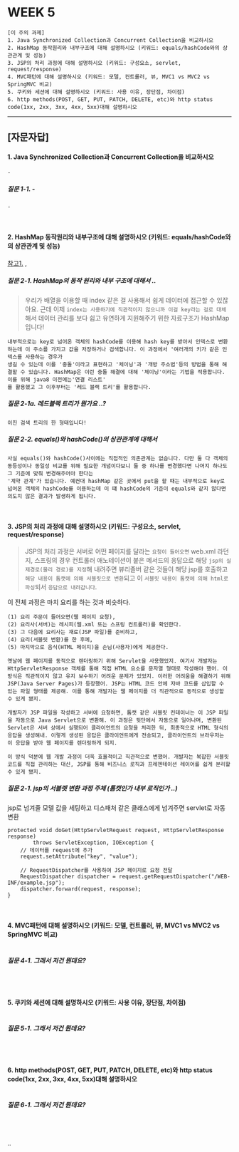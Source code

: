 
# WEEK 5

```
[이 주의 과제]
1. Java Synchronized Collection과 Concurrent Collection을 비교하시오
2. HashMap 동작원리와 내부구조에 대해 설명하시오 (키워드: equals/hashCode와의 상관관계 및 성능)
3. JSP의 처리 과정에 대해 설명하시오 (키워드: 구성요소, servlet, request/response)
4. MVC패턴에 대해 설명하시오 (키워드: 모델, 컨트롤러, 뷰, MVC1 vs MVC2 vs SpringMVC 비교)
5. 쿠키와 세션에 대해 설명하시오 (키워드: 사용 이유, 장단점, 차이점)
6. http methods(POST, GET, PUT, PATCH, DELETE, etc)와 http status code(1xx, 2xx, 3xx, 4xx, 5xx)대해 설명하시오
```

-----


## [자문자답]

#### 1. Java Synchronized Collection과 Concurrent Collection을 비교하시오
```
-
```

##### 질문 1-1. -

```
-
```

<br>



#### 2. HashMap 동작원리와 내부구조에 대해 설명하시오 (키워드: equals/hashCode와의 상관관계 및 성능)
[참고1.](https://www.baeldung.com/java-equals-hashcode-contracts) , 


##### 질문 2-1. HashMap의 동작 원리와 내부 구조에 대해서 .. 

> 우리가 배열을 이용할 때 index 같은 걸 사용해서 쉽게 데이터에 접근할 수 있잖아요. 근데 이제 `index는 사용하기에 직관적이지 않으니까 이걸 key라는 걸로 대체`해서
> 데이터 관리를 보다 쉽고 유연하게 지원해주기 위한 자료구조가 HashMap 입니다!

```
내부적으로는 key로 넘어온 객체의 hashCode를 이용해 hash key를 받아서 인덱스로 변환하는데 이 주소를 가지고 값을 저장하거나 검색합니다. 이 과정에서 '여러개의 키가 같은 인덱스를 사용하는 경우가
생길 수 있는데 이를 '충돌'이라고 표현하고 '체이닝'과 '개방 주소법'등의 방법을 통해 해결할 수 있습니다. HashMap은 이런 충돌 해결에 대해 '체이닝'이라는 기법을 적용합니다. 이를 위해 java8 이전에는'연결 리스트'
를 활용했고 그 이후부터는 '레드 블랙 트리'를 활용합니다.
```

##### 질문 2-1a. 레드블랙 트리가 뭔가요 ..?
```
이진 검색 트리의 한 형태입니다!
```

##### 질문 2-2. equals()와 hashCode()의 상관관계에 대해서
```
사실 equals()와 hashCode()사이에는 직접적인 의존관계는 없습니다. 다만 둘 다 객체의 동등성이나 동일성 비교를 위해 필요한 개념이다보니 둘 중 하나를 변경했다면 나머지 하나도 그 기준에 맞춰 변경해주어야 한다는
'계약 관계'가 있습니다. 예컨대 hashMap 같은 곳에서 put을 할 때는 내부적으로 key로 넘어온 객체의 hashCode를 이용하는데 이 떄 hashCode의 기준이 equals와 같지 않다면 의도치 않은 결과가 발생하게 됩니다.
```



<br>

#### 3. JSP의 처리 과정에 대해 설명하시오 (키워드: 구성요소, servlet, request/response)


> JSP의 처리 과정은 서버로 어떤 페이지를 달라는 `요청이 들어오면` web.xml 라던지, 스프링의 경우 컨트롤러 애노테이션이 붙은 메서드의 응답으로 해당 `jsp의 실제경로(물리 경로)를 지정`해 내려주면 뷰리졸버 같은 것들이
> 해당 jsp를 호출하고 `해당 내용이 톰캣에 의해 서블릿으로 변환`되고 이 `서블릿 내용이 톰캣에 의해 html로 파싱`되서 `응답으로 내려갑니다`.


이 전체 과정은 마치 요리를 하는 것과 비슷하다. 
```
(1) 요리 주문이 들어오면(웹 페이지 요청),
(2) 요리사(서버)는 레시피(웹.xml 또는 스프링 컨트롤러)를 확인한다. 
(3) 그 다음에 요리사는 재료(JSP 파일)를 준비하고,
(4) 요리(서블릿 변환)를 한 후에,
(5) 마지막으로 음식(HTML 페이지)을 손님(사용자)에게 제공한다.
```



```
옛날에 웹 페이지를 동적으로 렌더링하기 위해 Servlet을 사용했었지. 여기서 개발자는 HttpServletResponse 객체를 통해 직접 HTML 요소를 문자열 형태로 작성해야 했어. 이 방식은 직관적이지 않고 유지 보수하기 어려운 문제가 있었지. 이러한 어려움을 해결하기 위해 JSP(Java Server Pages)가 등장했어. JSP는 HTML 코드 안에 자바 코드를 삽입할 수 있는 파일 형태를 제공해. 이를 통해 개발자는 웹 페이지를 더 직관적으로 동적으로 생성할 수 있게 됐지.

개발자가 JSP 파일을 작성하고 서버에 요청하면, 톰캣 같은 서블릿 컨테이너는 이 JSP 파일을 자동으로 Java Servlet으로 변환해. 이 과정은 뒷단에서 자동으로 일어나며, 변환된 Servlet은 서버 상에서 실행되어 클라이언트의 요청을 처리한 뒤, 최종적으로 HTML 형식의 응답을 생성해내. 이렇게 생성된 응답은 클라이언트에게 전송되고, 클라이언트의 브라우저는 이 응답을 받아 웹 페이지를 렌더링하게 되지.

이 방식 덕분에 웹 개발 과정이 더욱 효율적이고 직관적으로 변했어. 개발자는 복잡한 서블릿 코드를 직접 관리하는 대신, JSP를 통해 비즈니스 로직과 프레젠테이션 레이어를 쉽게 분리할 수 있게 됐지.
```

##### 질문 2-1. jsp의 서블렛 변환 과정 주체 (톰캣인가 내부 로직인가 ..)

jsp로 넘겨줄 모델 값을 세팅하고 디스패처 같은 클래스에게 넘겨주면 servlet로 자동 변환
```
protected void doGet(HttpServletRequest request, HttpServletResponse response)
        throws ServletException, IOException {
    // 데이터를 request에 추가
    request.setAttribute("key", "value");

    // RequestDispatcher를 사용하여 JSP 페이지로 요청 전달
    RequestDispatcher dispatcher = request.getRequestDispatcher("/WEB-INF/example.jsp");
    dispatcher.forward(request, response);
}
```

<br>


#### 4. MVC패턴에 대해 설명하시오 (키워드: 모델, 컨트롤러, 뷰, MVC1 vs MVC2 vs SpringMVC 비교)

```
```

##### 질문 4-1. 그래서 저건 뭔데요?
```

```

<br>



#### 5. 쿠키와 세션에 대해 설명하시오 (키워드: 사용 이유, 장단점, 차이점)

```

```

##### 질문 5-1. 그래서 저건 뭔데요?
```

```

<br>


#### 6. http methods(POST, GET, PUT, PATCH, DELETE, etc)와 http status code(1xx, 2xx, 3xx, 4xx, 5xx)대해 설명하시오
```

```

##### 질문 6-1. 그래서 저건 뭔데요?
```

```

<br>





..
